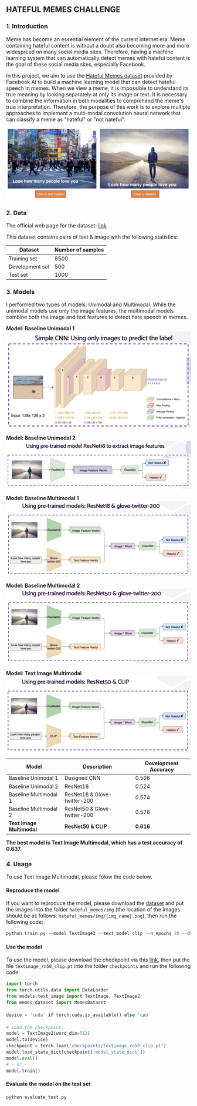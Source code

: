 ## HATEFUL MEMES CHALLENGE

### 1. Introduction
Meme has become an essential element of the current internet era. Meme containing hateful content is without a doubt also becoming more and more widespread on many social media sites. Therefore, having a machine learning system that can automatically detect memes with hateful content is the goal of these social media sites, especially Facebook.

In this project, we aim to use the [Hateful Memes dataset](https://hatefulmemeschallenge.com/#about) provided by Facebook AI to build a machine learning model that can detect hateful speech in memes. When we view a meme, it is impossible to understand its true meaning by looking separately at only its image or text. It is necessary to combine the information in both modalities to comprehend the meme's true interpretation. Therefore, the purpose of this work is to explore multiple approaches to implement a multi-modal convolution neural network that can classify a meme as "hateful" or "not hateful".

![Example](https://github.com/uyenhnp/hateful_memes_challenge/blob/master/theme.jpg)

### 2. Data
The official web page for the dataset: [link](https://hatefulmemeschallenge.com/#about)

This dataset contains pairs of text & image with the following statistics:

| Dataset | Number of samples |
| ----------- | ----------- |
| Training set | 8500 |
| Development set | 500 |
| Test set | 1000 |

### 3. Models
I performed two types of models: Unimodal and Multimodal. While the unimodal models use only the image features, the multimodal models combine both the image and text features to detect hate speech in memes.

**Model: Baseline Unimodal 1**
![Example](https://github.com/uyenhnp/hateful_memes_challenge/blob/master/model_architecture_images/baseline_unimodal1.png)

**Model: Baseline Unimodal 2**
![Example](https://github.com/uyenhnp/hateful_memes_challenge/blob/master/model_architecture_images/baseline_unimodal2.png)

**Model: Baseline Multimodal 1**
![Example](https://github.com/uyenhnp/hateful_memes_challenge/blob/master/model_architecture_images/baseline_multimodal1.png)

**Model: Baseline Multimodal 2**
![Example](https://github.com/uyenhnp/hateful_memes_challenge/blob/master/model_architecture_images/baseline_multimodal2.png)

**Model: Text Image Multimodal**
![Example](https://github.com/uyenhnp/hateful_memes_challenge/blob/master/model_architecture_images/textimage.png)

| Model | Description | Development Accuracy |
| ----------- | ----------- | ----------- |
| Baseline Unimodal 1 | Designed CNN | 0.506 |
| Baseline Unimodal 2 | ResNet18 | 0.524 | 
| Baseline Multimodal 1| ResNet18 & Glove-twitter-200 | 0.574 | 
| Baseline Multimodal 2 | ResNet50 & Glove-twitter-200 | 0.576 | 
| **Text Image Multimodal** | **ResNet50 & CLIP** | **0.616** | 

**The best model is Text Image Multimodal, which has a test accuracy of 0.637.**

### 4. Usage
To use Text Image Multimodal, please folow the code below. 

#### Reproduce the model
If you want to reproduce the model, please download the [dataset](https://hatefulmemeschallenge.com/#about) and put the images into the folder `hateful_memes/img` (the location of the images should be as follows: `hateful_memes/img/{img_name}.png`), then run the following code:

```python
python train.py --model TextImage3 --text_model clip --n_epochs 20 --dropout 0.5 --crop 0.25 --batch_size 32  --weight_decay 5e-5
```

#### Use the model
To use the model, please download the checkpoint via this [link](https://drive.google.com/file/d/1-Ohu8_FOFOfUxtV_Qho3g3hBHH-7_knR/view?usp=sharing), then put the file `textimage_rn50_clip.pt` into the folder `checkpoints` and run the following code:

```python
import torch
from torch.utils.data import DataLoader
from models.text_image import TextImage, TextImage2
from memes_dataset import MemesDataset

device = 'cuda' if torch.cuda.is_available() else 'cpu'

# Load the checkpoint.
model = TextImage2(word_dim=512)
model.to(device)
checkpoint = torch.load('checkpoints/textimage_rn50_clip.pt')
model.load_state_dict(checkpoint['model_state_dict'])
model.eval()
# - or - 
model.train()
```

#### Evaluate the model on the test set
```python
python evaluate_test.py 
```